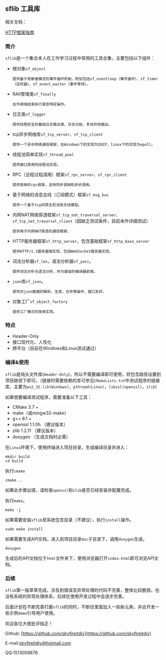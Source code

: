 ## sflib 工具库

相关文档：

[HTTP框架指南](doc/HTTP框架指南.md)

### 简介

`sflib`是一个集合本人在工作学习过程中常用的工具合集，主要包括以下组件：

* 根对象`sf_object`

  `提供基于观察者模式的事件循环机制，附加包括sf_eventloop（事件循环）、sf_timer（定时器）、sf_event_waiter（事件等待）。`
  
* RAII管理类`sf_finally`

    `在作用域结束执行某些特定操作。`
    
* 日志类`sf_logger`

    `提供线程安全的基础日志输出类，日志分级，多目的地输出。`
    
* tcp异步网络库`sf_tcp_server`、`sf_tcp_client`

    `提供一个异步网络通信框架，在Windows下的实现为IOCP，linux下的实现为epoll。`
    
* 线程池简单实现`sf_thread_pool`

    `提供接口易用的线程池实现。`
    
* RPC（远程过程调用）框架`sf_rpc_server`、`sf_rpc_client`

    `提供简单的rpc框架，支持同步调用和异步调用。`
    
* 基于网络的消息总线（订阅模式）框架`sf_msg_bus`

    `提供一个基于tcp的跨主机消息总线模型。`
    
* 内网NAT网络穿透框架`sf_tcp_nat_traversal_server`、`sf_tcp_nat_traversal_client`（因缺乏测试条件，目前未作详细测试）

    `提供用于内网NAT穿透的通信框架。`
    
* HTTP服务器框架`sf_http_server`，包含基础框架`sf_http_base_server`

    `提供HTTP/1.1服务器端实现，包括WebSocket服务器实现。`

* 词法分析器`sf_lex`，语法分析器`sf_yacc`。

    `提供词法分析与语法分析，作为基础的编译器前端。`

* `json`库`sf_json`。

    `提供对json数据的解析，生成，合并等操作，接口友好。`

* 对象工厂`sf_object_factory`

    `提供工厂模式的简单实现。`

    
### 特点

* Header-Only
* 接口现代化、人性化
* 跨平台（目前在Windows和Linux测试通过）

### 编译&使用

`sflib`是纯头文件库(`Header-Only`)，所以不需要编译即可使用，将包含路径设置到项目路径下即可。（链接时需要依赖的库可参见`CMakeLists.txt`中测试程序的链接库，主要为`ws2_32.lib(Windows)`，`pthread(Linux)`，`libssl(openssl)`，`zlib`）

如果想要编译测试程序，需要准备以下工具：

* CMake 3.7 +
* make（或mingw32-make）
* g++ 8.1 +
* openssl 1.1.0h （建议版本）
* zlib 1.2.11 （建议版本）
* doxygen （生成文档时必需）

在`Linux`环境下，使用终端进入项目目录，生成编译目录并进入：

```shell
mkdir build
cd build
```

执行`cmake`

```shell
cmake ..
```

如果此步骤出错，请检查`openssl`和`zlib`是否已经安装并配置完成。

执行`make`。

```shell
make -j
```

如果需要安装`sflib`至系统包含目录（不建议），执行`install`操作。

```shell
sudo make install
```

如果需要生成API文档，进入到项目目录`doc`子目录下，调用`doxygen`生成。

```shell
doxygen
```

生成后的API文档位于`html`文件夹下，使用浏览器打开`index.html`即可浏览API文档。

### 后续

`sflib`第一版草草完成，涉及到错误及异常处理的代码不完善，整体比较脆弱，也没有系统的异常处理体系，后续在使用开发过程中会逐步完善。

后面计划在不断完善打磨`sflib`的同时，不断往里面加入一些新元素，并会开发一些示例`demo`引导用户使用。

欢迎各位大佬批评指正！

Github: [https://github.com/skyfireitdiy](https://github.com/skyfireitdiy)

E-mail:[skyfireitdiy@hotmail.com](mailto:skyfireitdiy@hotmail.com)

QQ:1513008876

